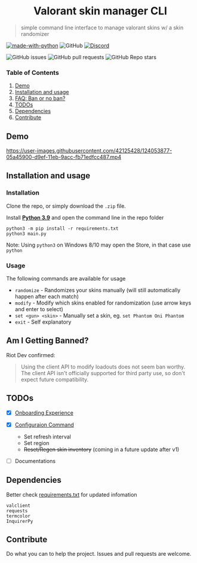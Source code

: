 <h1 align="center">Valorant skin manager CLI</h1>

> simple command line interface to manage valorant skins w/ a skin randomizer

[![made-with-python](https://img.shields.io/badge/Made%20with-Python-1f425f.svg)](https://www.python.org/)
![GitHub](https://img.shields.io/github/license/colinhartigan/valorant-skin-cli)
[![Discord](https://img.shields.io/badge/discord-join-7389D8?style=flat&logo=discord)](discord.gg/uGuswsZwAT)

![GitHub issues](https://img.shields.io/github/issues/colinhartigan/valorant-skin-cli)
![GitHub pull requests](https://img.shields.io/github/issues-pr/colinhartigan/valorant-skin-cli)
![GitHub Repo stars](https://img.shields.io/github/stars/colinhartigan/valorant-skin-cli?style=social)


### Table of Contents
1. [Demo](#demo)
2. [Installation and usage](#installation-and-usage)
3. [FAQ: Ban or no ban?](#am-i-getting-banned?)
4. [TODOs](#todos)
5. [Dependencies](#dependencies)
6. [Contribute](#contribute)


## Demo
https://user-images.githubusercontent.com/42125428/124053877-05a45900-d9ef-11eb-9acc-fb71edfcc487.mp4


## Installation and usage
### Installation
Clone the repo, or simply download the `.zip` file.

Install [__Python 3.9__](https://www.python.org/downloads/release/python-377/) and open the command line in the repo folder

```shell
python3 -m pip install -r requirements.txt
python3 main.py
```

Note: Using `python3` on Windows 8/10 may open the Store, in that case use `python`

### Usage
The following commands are available for usage

- `randomize` - Randomizes your skins manually (will still automatically happen after each match)
- `modify` - Modify which skins enabled for randomization (use arrow keys and enter to select)
- `set <gun> <skin>` - Manually set a skin, eg. `set Phantom Oni Phantom`
- `exit` - Self explanatory


## Am I Getting Banned?
Riot Dev confirmed:
> Using the client API to modify loadouts does not seem ban worthy. The client API isn't officially supported for third party use, so don't expect future compatibility.


## TODOs
- [x] [Onboarding Experience](https://github.com/colinhartigan/valorant-skin-cli/commit/79739958c8bc632a2e8ec91f533c4fe2fba607dd#diff-bd516d79afd4ace3e4372b8ccab756b47b74da5ac479f373258ddcb3c4159ff2)
- [x] [Configuraion Command](https://github.com/colinhartigan/valorant-skin-cli/commit/973dee78becbfbda1c6f3cfd9f7e929f823ae8ec#diff-77765503b3f273fa49a93e1c5bfa59786213a26f2143d7a6ad75fbd2c38d5cd2)
  - Set refresh interval 
  - Set region
  - ~~Reset/Regen skin inventory~~ (coming in a future update after v1)
- [ ] Documentations


## Dependencies
Better check [requirements.txt](https://github.com/colinhartigan/valorant-skin-cli/blob/master/requirements.txt) for updated infomation

```
valclient
requests
termcolor
InquirerPy
```

## Contribute
Do what you can to help the project. Issues and pull requests are welcome.

